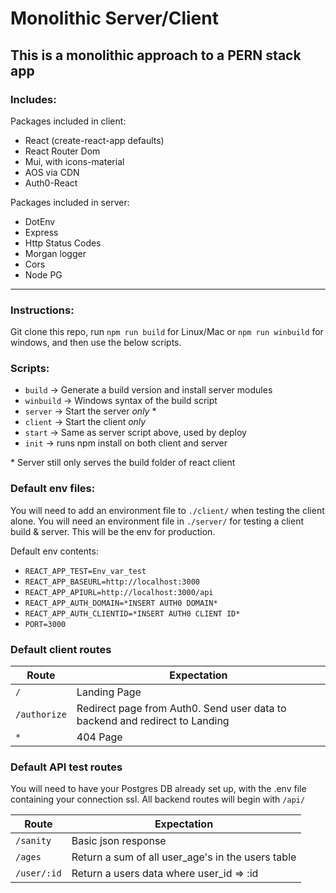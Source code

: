 <!-- @format -->

# Monolithic Server/Client

## This is a monolithic approach to a PERN stack app

### Includes:

Packages included in client:

-   React (create-react-app defaults)
-   React Router Dom
-   Mui, with icons-material
-   AOS via CDN
-   Auth0-React

Packages included in server:

-   DotEnv
-   Express
-   Http Status Codes
-   Morgan logger
-   Cors
-   Node PG

---

### Instructions:

Git clone this repo, run `npm run build` for Linux/Mac or `npm run winbuild` for windows, and then use the below scripts.

### Scripts:

-   `build` -> Generate a build version and install server modules
-   `winbuild` -> Windows syntax of the build script
-   `server` -> Start the server _only_ \*
-   `client` -> Start the client _only_
-   `start` -> Same as server script above, used by deploy
-   `init` -> runs npm install on both client and server

\* Server still only serves the build folder of react client

### Default env files:

You will need to add an environment file to `./client/` when testing the client alone.
You will need an environment file in `./server/` for testing a client build & server. This will be the env for production.

Default env contents:

-   `REACT_APP_TEST=Env_var_test`
-   `REACT_APP_BASEURL=http://localhost:3000`
-   `REACT_APP_APIURL=http://localhost:3000/api`
-   `REACT_APP_AUTH_DOMAIN=*INSERT AUTH0 DOMAIN*`
-   `REACT_APP_AUTH_CLIENTID=*INSERT AUTH0 CLIENT ID*`
-   `PORT=3000`

### Default client routes

| Route        | Expectation                                                                 |
| ------------ | --------------------------------------------------------------------------- |
| `/`          | Landing Page                                                                |
| `/authorize` | Redirect page from Auth0. Send user data to backend and redirect to Landing |
| `*`          | 404 Page                                                                    |

### Default API test routes

You will need to have your Postgres DB already set up, with the .env file containing your connection ssl. All backend routes will begin with `/api/`

| Route       | Expectation                                       |
| ----------- | ------------------------------------------------- |
| `/sanity`   | Basic json response                               |
| `/ages`     | Return a sum of all user_age's in the users table |
| `/user/:id` | Return a users data where user_id => :id          |

